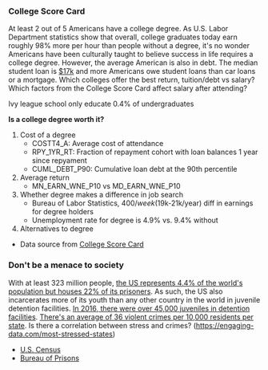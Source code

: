 ### College Score Card

At least 2 out of 5 Americans have a college degree. As U.S. Labor Department statistics show that overall, college graduates today earn roughly 98% more per hour than people without a degree, it's no wonder Americans have been culturally taught to believe success in life requires a college degree. However, the average American is also in debt. The median student loan is [$17k](https://apps.urban.org/features/debt-interactive-map/) and more Americans owe student loans than car loans or a mortgage. Which colleges offer the best return, tuition/debt vs salary? Which factors from the College Score Card affect salary after attending?

Ivy league school only educate 0.4% of undergraduates

**Is a college degree worth it?**

1. Cost of a degree
    + COSTT4_A: Average cost of attendance
    + RPY_1YR_RT: Fraction of repayment cohort with loan balances 1 year since repyament
    + CUML_DEBT_P90: Cumulative loan debt at the 90th percentile
2. Average return
    + MN_EARN_WNE_P10 vs MD_EARN_WNE_P10
3. Whether degree makes a difference in job search
    + Bureau of Labor Statistics, $400/week ($19k-21k/year) diff in earnings for degree holders
    + Unemployment rate for degree is 4.9% vs. 9.4% without
4. Alternatives to degree

* Data source from [College Score Card](https://www.collegescorecard.ed.gov/data)

### Don't be a menace to society

With at least 323 million people, [the US represents 4.4% of the world's population but houses 22% of its prisoners](https://en.wikipedia.org/wiki/United_States_incarceration_rate). As such, the US also incarcerates more of its youth than any other country in the world in juvenile detention facilities. [In 2016, there were over 45,000 juveniles in detention facilities](https://en.wikipedia.org/wiki/Youth_detention_center#United_States). [There's an average of 36 violent crimes per 10,000 residents per state](https://www.santarosa-lawyer.com/united-states-crime-map-2017/). Is there a correlation between stress and crimes? (https://engaging-data.com/most-stressed-states)

* [U.S. Census](https://www.census.gov)
* [Bureau of Prisons](https://www.bop.gov/about/statistics/)